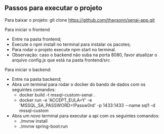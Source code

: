
## Passos para executar o projeto

Para baixar o projeto:
git clone https://github.com/thaysonn/senai-app.git

Para iniciar o frontend
 - Entre na pasta frontend;
 - Execute o npm install no terminal para instalar os pacotes;
 - Para rodar o projeto execute npm start no terminal.
 - Observação: caso o backend não suba na porta 8080, favor atualizar o arquivo config.js que está na pasta frontend/src

Para iniciar o backend:
- Entre na pasta backend;
- Abra um terminal para rodar o docker do bando de dados com os seguintes comandos:
   - docker build -t mssql-custom-senai .
   - docker run -e 'ACCEPT_EULA=Y' -e 'MSSQL_SA_PASSWORD=!Passw0rd' -p 1433:1433 --name sql1 -d mssql-custom
- Abra um novo terminal para executar a api com os seguintes comandos:
   - ./mvnw install
   - ./mvnw spring-boot:run  
  
